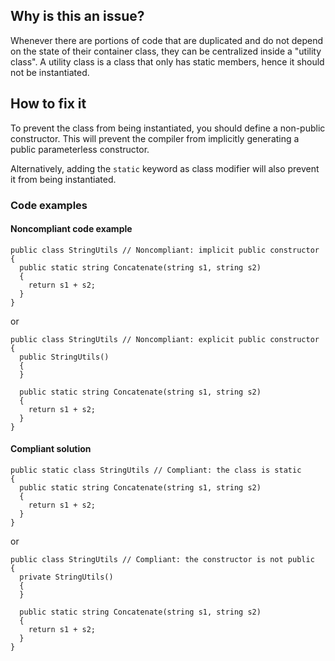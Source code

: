## Why is this an issue?
 
Whenever there are portions of code that are duplicated and do not depend on the state of their container class, they can be centralized inside a "utility class". A utility class is a class that only has static members, hence it should not be instantiated.
 
## How to fix it
 
To prevent the class from being instantiated, you should define a non-public constructor. This will prevent the compiler from implicitly generating a public parameterless constructor.
 
Alternatively, adding the `static` keyword as class modifier will also prevent it from being instantiated.
 
### Code examples
 
#### Noncompliant code example

    public class StringUtils // Noncompliant: implicit public constructor
    {
      public static string Concatenate(string s1, string s2)
      {
        return s1 + s2;
      }
    }

or

    public class StringUtils // Noncompliant: explicit public constructor
    {
      public StringUtils()
      {
      }
    
      public static string Concatenate(string s1, string s2)
      {
        return s1 + s2;
      }
    }

#### Compliant solution

    public static class StringUtils // Compliant: the class is static
    {
      public static string Concatenate(string s1, string s2)
      {
        return s1 + s2;
      }
    }

or

    public class StringUtils // Compliant: the constructor is not public
    {
      private StringUtils()
      {
      }
    
      public static string Concatenate(string s1, string s2)
      {
        return s1 + s2;
      }
    }